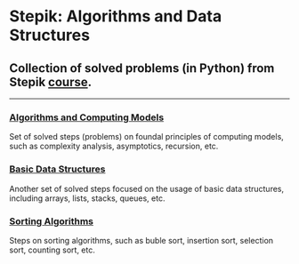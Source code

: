 # Stepik: Algorithms and Data Structures
## Collection of solved problems (in Python) from Stepik [course](https://stepik.org/course/181477).
***
### [Algorithms and Computing Models](https://github.com/AlexeyKuzko/study_projects/tree/main/stepik_algorithms_data_structures/2_algorithms_computing_models)
Set of solved steps (problems) on foundal principles of computing models, such as complexity analysis, asymptotics, recursion, etc.
### [Basic Data Structures](https://github.com/AlexeyKuzko/study_projects/tree/main/stepik_algorithms_data_structures/3_basic_data_structures)
Another set of solved steps focused on the usage of basic data structures, including arrays, lists, stacks, queues, etc.
### [Sorting Algorithms](https://github.com/AlexeyKuzko/study_projects/tree/main/stepik_algorithms_data_structures/4_sorting_algorithms)
Steps on sorting algorithms, such as buble sort, insertion sort, selection sort, counting sort, etc.

